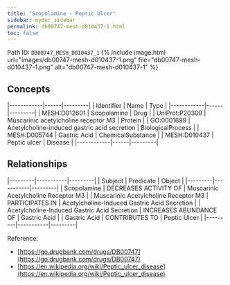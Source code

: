 ```yaml
---
title: "Scopolamine - Peptic Ulcer"
sidebar: mydoc_sidebar
permalink: db00747-mesh-d010437-1.html
toc: false 
---
```



Path ID: `DB00747_MESH_D010437_1`
{% include image.html url="images/db00747-mesh-d010437-1.png" file="db00747-mesh-d010437-1.png" alt="db00747-mesh-d010437-1" %}

## Concepts

|------------|------|---------|
| Identifier | Name | Type    |
|------------|------|---------|
| MESH:D012601 | Scopolamine | Drug |
| UniProt:P20309 | Muscarinic acetylcholine receptor M3 | Protein |
| GO:0001699 | Acetylcholine-induced gastric acid secretion | BiologicalProcess |
| MESH:D005744 | Gastric Acid | ChemicalSubstance |
| MESH:D010437 | Peptic ulcer | Disease |
|------------|------|---------|

## Relationships

|---------|-----------|---------|
| Subject | Predicate | Object  |
|---------|-----------|---------|
| Scopolamine | DECREASES ACTIVITY OF | Muscarinic Acetylcholine Receptor M3 |
| Muscarinic Acetylcholine Receptor M3 | PARTICIPATES IN | Acetylcholine-Induced Gastric Acid Secretion |
| Acetylcholine-Induced Gastric Acid Secretion | INCREASES ABUNDANCE OF | Gastric Acid |
| Gastric Acid | CONTRIBUTES TO | Peptic Ulcer |
|---------|-----------|---------|

Reference: 
  - [https://go.drugbank.com/drugs/DB00747](https://go.drugbank.com/drugs/DB00747)
  - [https://en.wikipedia.org/wiki/Peptic_ulcer_disease](https://en.wikipedia.org/wiki/Peptic_ulcer_disease)
